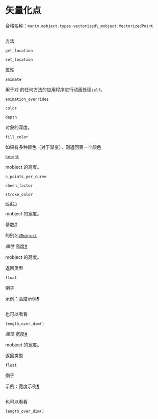 # 矢量化点

合格名称：`manim.mobject.types.vectorized\_mobject.VectorizedPoint`


```py

```

方法

`get_location`

`set_location`

属性

`animate`

用于对 的任何方法的应用程序进行动画处理`self`。

`animation_overrides`

`color`

`depth`

对象的深度。

`fill_color`

如果有多种颜色（对于渐变），则返回第一个颜色

[`height`](#manim.mobject.types.vectorized_mobject.VectorizedPoint.height "manim.mobject.types.vectorized_mobject.VectorizedPoint.height")

mobject 的高度。

`n_points_per_curve`

`sheen_factor`

`stroke_color`

[`width`](#manim.mobject.types.vectorized_mobject.VectorizedPoint.width "manim.mobject.types.vectorized_mobject.VectorizedPoint.width")

mobject 的宽度。

基数[#](#manim.mobject.types.vectorized_mobject.VectorizedPoint.basecls "此定义的固定链接")

的别名[`VMobject`](manim.mobject.types.vectorized_mobject.VMobject.html#manim.mobject.types.vectorized_mobject.VMobject "manim.mobject.types.vectorized_mobject.VMobject")

_属性_ 高度[#](#manim.mobject.types.vectorized_mobject.VectorizedPoint.height "此定义的固定链接")

mobject 的高度。

返回类型

`float`

例子

示例：高度示例[¶](#heightexample)

```py

```


也可以看看

`length_over_dim()`

_属性_ 宽度[#](#manim.mobject.types.vectorized_mobject.VectorizedPoint.width "此定义的固定链接")

mobject 的宽度。

返回类型

`float`

例子

示例：宽度示例[¶](#widthexample)

```py

```


也可以看看

`length_over_dim()`
